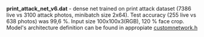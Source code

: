 **print_attack_net_v6.dat** - dense net trained on print attack dataset (7386 live vs 3100 attack photos, minibatch size 2x64). Test accuracy (255 live vs 638 photos) was 99,6 %. Input size 100x100x3(RGB), 120 % face crop. Model's architecture definition can be found in appropiate [customnetwork.h](https://github.com/pi-null-mezon/FaceAntiSpoofing/blob/a377b2810384bf81a57a4f293ce7e5f33f059621/PrintAttack/CVLearner/customnetwork.h#L43)
